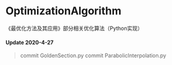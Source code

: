 # OptimizationAlgorithm
《最优化方法及其应用》部分相关优化算法（Python实现）

#### Update 2020-4-27
>commit GoldenSection.py
>commit ParabolicInterpolation.py
